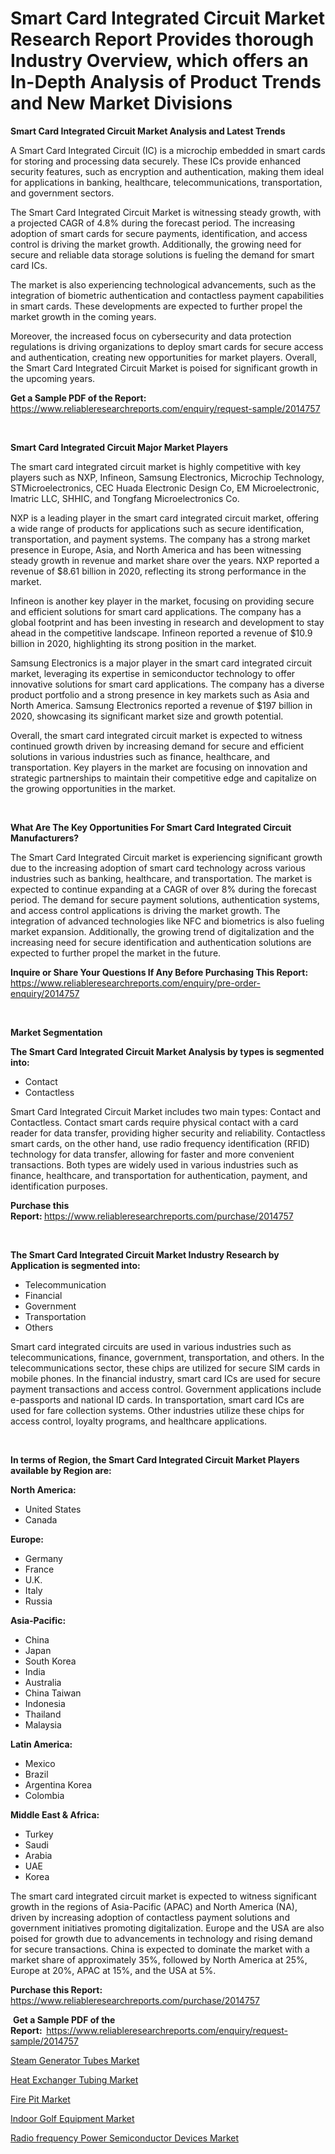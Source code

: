 <p><h1>Smart Card Integrated Circuit Market Research Report Provides thorough Industry Overview, which offers an In-Depth Analysis of Product Trends and New Market Divisions</h1></p><p><strong>Smart Card Integrated Circuit Market Analysis and Latest Trends</strong></p>
<p><p>A Smart Card Integrated Circuit (IC) is a microchip embedded in smart cards for storing and processing data securely. These ICs provide enhanced security features, such as encryption and authentication, making them ideal for applications in banking, healthcare, telecommunications, transportation, and government sectors.</p><p>The Smart Card Integrated Circuit Market is witnessing steady growth, with a projected CAGR of 4.8% during the forecast period. The increasing adoption of smart cards for secure payments, identification, and access control is driving the market growth. Additionally, the growing need for secure and reliable data storage solutions is fueling the demand for smart card ICs.</p><p>The market is also experiencing technological advancements, such as the integration of biometric authentication and contactless payment capabilities in smart cards. These developments are expected to further propel the market growth in the coming years.</p><p>Moreover, the increased focus on cybersecurity and data protection regulations is driving organizations to deploy smart cards for secure access and authentication, creating new opportunities for market players. Overall, the Smart Card Integrated Circuit Market is poised for significant growth in the upcoming years.</p></p>
<p><strong>Get a Sample PDF of the Report:&nbsp;</strong> <a href="https://www.reliableresearchreports.com/enquiry/request-sample/2014757">https://www.reliableresearchreports.com/enquiry/request-sample/2014757</a></p>
<p>&nbsp;</p>
<p><strong>Smart Card Integrated Circuit Major Market Players</strong></p>
<p><p>The smart card integrated circuit market is highly competitive with key players such as NXP, Infineon, Samsung Electronics, Microchip Technology, STMicroelectronics, CEC Huada Electronic Design Co, EM Microelectronic, Imatric LLC, SHHIC, and Tongfang Microelectronics Co.</p><p>NXP is a leading player in the smart card integrated circuit market, offering a wide range of products for applications such as secure identification, transportation, and payment systems. The company has a strong market presence in Europe, Asia, and North America and has been witnessing steady growth in revenue and market share over the years. NXP reported a revenue of $8.61 billion in 2020, reflecting its strong performance in the market.</p><p>Infineon is another key player in the market, focusing on providing secure and efficient solutions for smart card applications. The company has a global footprint and has been investing in research and development to stay ahead in the competitive landscape. Infineon reported a revenue of $10.9 billion in 2020, highlighting its strong position in the market.</p><p>Samsung Electronics is a major player in the smart card integrated circuit market, leveraging its expertise in semiconductor technology to offer innovative solutions for smart card applications. The company has a diverse product portfolio and a strong presence in key markets such as Asia and North America. Samsung Electronics reported a revenue of $197 billion in 2020, showcasing its significant market size and growth potential.</p><p>Overall, the smart card integrated circuit market is expected to witness continued growth driven by increasing demand for secure and efficient solutions in various industries such as finance, healthcare, and transportation. Key players in the market are focusing on innovation and strategic partnerships to maintain their competitive edge and capitalize on the growing opportunities in the market.</p></p>
<p>&nbsp;</p>
<p><strong>What Are The Key Opportunities For Smart Card Integrated Circuit Manufacturers?</strong></p>
<p><p>The Smart Card Integrated Circuit market is experiencing significant growth due to the increasing adoption of smart card technology across various industries such as banking, healthcare, and transportation. The market is expected to continue expanding at a CAGR of over 8% during the forecast period. The demand for secure payment solutions, authentication systems, and access control applications is driving the market growth. The integration of advanced technologies like NFC and biometrics is also fueling market expansion. Additionally, the growing trend of digitalization and the increasing need for secure identification and authentication solutions are expected to further propel the market in the future.</p></p>
<p><strong>Inquire or Share Your Questions If Any Before Purchasing This Report:</strong> <a href="https://www.reliableresearchreports.com/enquiry/pre-order-enquiry/2014757">https://www.reliableresearchreports.com/enquiry/pre-order-enquiry/2014757</a></p>
<p>&nbsp;</p>
<p><strong>Market Segmentation</strong></p>
<p><strong>The Smart Card Integrated Circuit Market Analysis by types is segmented into:</strong></p>
<p><ul><li>Contact</li><li>Contactless</li></ul></p>
<p><p>Smart Card Integrated Circuit Market includes two main types: Contact and Contactless. Contact smart cards require physical contact with a card reader for data transfer, providing higher security and reliability. Contactless smart cards, on the other hand, use radio frequency identification (RFID) technology for data transfer, allowing for faster and more convenient transactions. Both types are widely used in various industries such as finance, healthcare, and transportation for authentication, payment, and identification purposes.</p></p>
<p><strong>Purchase this Report:&nbsp;</strong><a href="https://www.reliableresearchreports.com/purchase/2014757">https://www.reliableresearchreports.com/purchase/2014757</a></p>
<p>&nbsp;</p>
<p><strong>The Smart Card Integrated Circuit Market Industry Research by Application is segmented into:</strong></p>
<p><ul><li>Telecommunication</li><li>Financial</li><li>Government</li><li>Transportation</li><li>Others</li></ul></p>
<p><p>Smart card integrated circuits are used in various industries such as telecommunications, finance, government, transportation, and others. In the telecommunications sector, these chips are utilized for secure SIM cards in mobile phones. In the financial industry, smart card ICs are used for secure payment transactions and access control. Government applications include e-passports and national ID cards. In transportation, smart card ICs are used for fare collection systems. Other industries utilize these chips for access control, loyalty programs, and healthcare applications.</p></p>
<p>&nbsp;</p>
<p><strong>In terms of Region, the Smart Card Integrated Circuit Market Players available by Region are:</strong></p>
<p>
    <p> <strong> North America: </strong>
        <ul>
            <li>United States</li>
            <li>Canada</li>
        </ul>
        </p> 
    <p> <strong> Europe: </strong>
        <ul>
            <li>Germany</li>
            <li>France</li>
            <li>U.K.</li>
            <li>Italy</li>
            <li>Russia</li>
        </ul>
        </p> 
    <p> <strong> Asia-Pacific: </strong>
        <ul>
            <li>China</li>
            <li>Japan</li>
            <li>South Korea</li>
            <li>India</li>
            <li>Australia</li>
            <li>China Taiwan</li>
            <li>Indonesia</li>
            <li>Thailand</li>
            <li>Malaysia</li>
        </ul>
        </p> 
    <p> <strong> Latin America: </strong>
        <ul>
            <li>Mexico</li>
            <li>Brazil</li>
            <li>Argentina Korea</li>
            <li>Colombia</li>
        </ul>
        </p> 
    <p> <strong> Middle East & Africa: </strong>
        <ul>
            <li>Turkey</li>
            <li>Saudi</li>
            <li>Arabia</li>
            <li>UAE</li>
            <li>Korea</li>
        </ul>
    </p>
    </p>
<p><p>The smart card integrated circuit market is expected to witness significant growth in the regions of Asia-Pacific (APAC) and North America (NA), driven by increasing adoption of contactless payment solutions and government initiatives promoting digitalization. Europe and the USA are also poised for growth due to advancements in technology and rising demand for secure transactions. China is expected to dominate the market with a market share of approximately 35%, followed by North America at 25%, Europe at 20%, APAC at 15%, and the USA at 5%.</p></p>
<p><strong>Purchase this Report: </strong><a href="https://www.reliableresearchreports.com/purchase/2014757">https://www.reliableresearchreports.com/purchase/2014757</a></p>
<p>&nbsp;<strong>Get a Sample PDF of the Report:&nbsp;&nbsp;</strong><a href="https://www.reliableresearchreports.com/enquiry/request-sample/2014757">https://www.reliableresearchreports.com/enquiry/request-sample/2014757</a></p>
<p><strong></strong></p>
<p><p><a href="https://rainy-horn-d69.notion.site/Steam-Generator-Tubes-Market-Size-and-Examines-its-Market-Scope-with-a-Primary-Focus-on-Growth-Opp-fa360d842e76470ab7e09f8606f2e818">Steam Generator Tubes Market</a></p><p><a href="https://woozy-pyroraptor-a1f.notion.site/Heat-Exchanger-Tubing-Market-Research-Report-Provides-thorough-Industry-Overview-which-offers-an-In-bf35d1def6c04c8fbe92b94a3cd67fb5">Heat Exchanger Tubing Market</a></p><p><a href="https://view.publitas.com/reportprime-1/fire-pit-market-size-share-trends-analysis-report-by-material-by-type-by-end-user-by-region-and-segment-forecasts-2024-2031/">Fire Pit Market</a></p><p><a href="https://view.publitas.com/reportprime-1/global-indoor-golf-equipment-market-by-types-applications-and-major-players-with-regional-growth-rate-analysis-and-development-situation-from-2024-to-2031/">Indoor Golf Equipment Market</a></p><p><a href="https://github.com/dx0328/Market-Research-Report-List-1/blob/main/radio-frequency-power-semiconductor-devices-market.md">Radio frequency Power Semiconductor Devices Market</a></p></p>